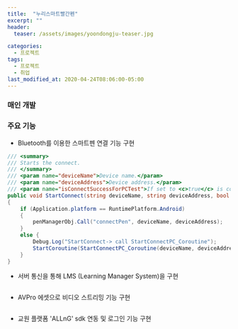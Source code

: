 ```yaml
---
title:  "누리스마트빨간펜"
excerpt: ""
header:
  teaser: /assets/images/yoondongju-teaser.jpg

categories:
  - 프로젝트
tags:
  - 프로젝트
  - 취업
last_modified_at: 2020-04-24T08:06:00-05:00
---
```


### 매인 개발
### 주요 기능
* Bluetooth를 이용한 스마트펜 연결 기능 구현
``` c#
/// <summary>
/// Starts the connect.
/// </summary>
/// <param name="deviceName">Device name.</param>
/// <param name="deviceAddress">Device address.</param>
/// <param name="isConnectSuccessForPCTest">If set to <c>true</c> is connect success for PCT est.</param>
public void StartConnect(string deviceName, string deviceAddress, bool isConnectSuccessForPCTest = true)
{
    if (Application.platform == RuntimePlatform.Android)
    {
        penManagerObj.Call("connectPen", deviceName, deviceAddress);
    }
    else {
        Debug.Log("StartConnect-> call StartConnectPC_Coroutine");
        StartCoroutine(StartConnectPC_Coroutine(deviceName, deviceAddress, isConnectSuccessForPCTest));
    }
}
```
* 서버 통신을 통해 LMS (Learning Manager System)을 구현
``` c#
```
* AVPro 에셋으로 비디오 스트리밍 기능 구현
``` c#
```
* 교원 플랫폼 'ALLnG' sdk 연동 및 로그인 기능 구현
``` c#
```
